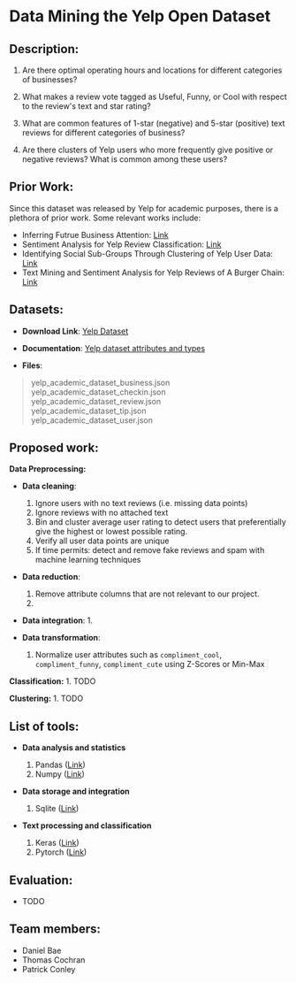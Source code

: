 # Data Mining the Yelp Open Dataset

## Description:

1. Are there optimal operating hours and locations for different categories of businesses?

2. What makes a review vote tagged as Useful, Funny, or Cool with respect to the review's text and star rating?

3. What are common features of 1-star (negative) and 5-star (positive) text reviews for different categories of business?

4. Are there clusters of Yelp users who more frequently give positive or negative reviews? What is common among these users?

## Prior Work:

Since this dataset was released by Yelp for academic purposes, there is a plethora of prior work. Some relevant works include:

* Inferring Futrue Business Attention: [Link](https://www.yelp.com/html/pdf/YelpDatasetChallengeWinner_InferringFuture.pdf)
* Sentiment Analysis for Yelp Review Classification: [Link](https://urytrayudu1.medium.com/sentiment-analysis-for-yelp-review-classification-54b65c09ff7b)
* Identifying Social Sub-Groups Through Clustering of Yelp User Data: [Link](https://rpubs.com/saraabi/yelp_clustering)
* Text Mining and Sentiment Analysis for Yelp Reviews of A Burger Chain: [Link](https://towardsdatascience.com/text-mining-and-sentiment-analysis-for-yelp-reviews-of-a-burger-chain-6d3bcfcab17b)

## Datasets:

* **Download Link**: [Yelp Dataset](https://www.yelp.com/dataset)
 
* **Documentation**: [Yelp dataset attributes and types](https://www.yelp.com/dataset/documentation/main)
    
* **Files**:

> yelp_academic_dataset_business.json<br>
> yelp_academic_dataset_checkin.json<br>
> yelp_academic_dataset_review.json<br>
> yelp_academic_dataset_tip.json<br>
> yelp_academic_dataset_user.json
    
## Proposed work:

**Data Preprocessing:**

* **Data cleaning**:
    1. Ignore users with no text reviews (i.e. missing data points)
    2. Ignore reviews with no attached text
    3. Bin and cluster average user rating to detect users that preferentially give the highest or lowest possible rating.
    4. Verify all user data points are unique
    5. If time permits: detect and remove fake reviews and spam with machine learning techniques

* **Data reduction**: 
    1. Remove attribute columns that are not relevant to our project.
    2. 

* **Data integration**:
    1. 

* **Data transformation**:
    1. Normalize user attributes such as `compliment_cool`, `compliment_funny`, `compliment_cute` using Z-Scores or Min-Max 

**Classification:**
    1. TODO

**Clustering:**
    1. TODO

## List of tools:

* **Data analysis and statistics**

    1. Pandas ([Link](https://pandas.pydata.org/))
    2. Numpy ([Link](https://numpy.org/))

* **Data storage and integration**

    1. Sqlite ([Link](https://www.sqlite.org/))

* **Text processing and classification**

    1. Keras ([Link](https://keras.io/))
    2. Pytorch ([Link](https://pytorch.org/))

## Evaluation:
* TODO

## Team members:
* Daniel Bae
* Thomas Cochran
* Patrick Conley
